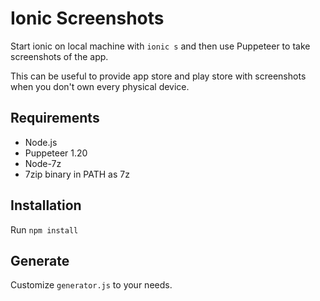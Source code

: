 # Ionic Screenshots

Start ionic on local machine with `ionic s` and then use Puppeteer to take screenshots of the app.

This can be useful to provide app store and play store with screenshots when you don't own every physical device.

## Requirements

* Node.js
* Puppeteer 1.20
* Node-7z
* 7zip binary in PATH as 7z

## Installation

Run ``npm install``

## Generate

Customize `generator.js` to your needs.
